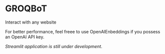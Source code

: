 # GROQBoT
Interact with any website 

For better performance, feel freee to use OpenAIEnbeddings if you possess an OpenAI API key. 



*Streamlit application is still under development.*
